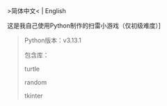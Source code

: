 \>简体中文< |  English

这是我自己使用Python制作的扫雷小游戏（仅初级难度）]

>Python版本：v3.13.1
>
>包含库：
>
>  turtle
>
>  random
>
>  tkinter
